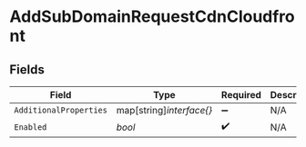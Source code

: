 # AddSubDomainRequestCdnCloudfront


## Fields

| Field                    | Type                     | Required                 | Description              |
| ------------------------ | ------------------------ | ------------------------ | ------------------------ |
| `AdditionalProperties`   | map[string]*interface{}* | :heavy_minus_sign:       | N/A                      |
| `Enabled`                | *bool*                   | :heavy_check_mark:       | N/A                      |